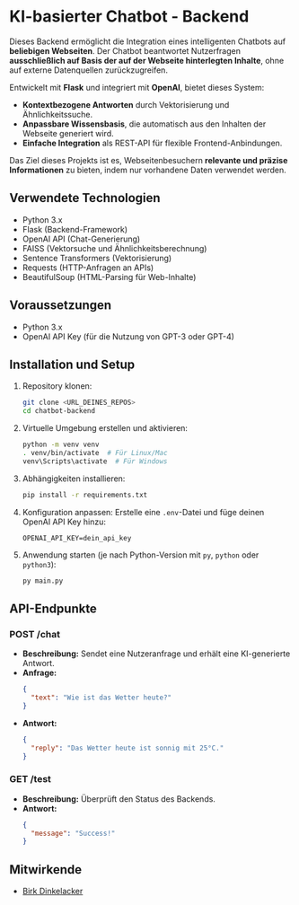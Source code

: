 # KI-basierter Chatbot - Backend

Dieses Backend ermöglicht die Integration eines intelligenten Chatbots auf **beliebigen Webseiten**.
Der Chatbot beantwortet Nutzerfragen **ausschließlich auf Basis der auf der Webseite hinterlegten Inhalte**, ohne auf externe Datenquellen zurückzugreifen.

Entwickelt mit **Flask** und integriert mit **OpenAI**, bietet dieses System:
- **Kontextbezogene Antworten** durch Vektorisierung und Ähnlichkeitssuche.
- **Anpassbare Wissensbasis**, die automatisch aus den Inhalten der Webseite generiert wird.
- **Einfache Integration** als REST-API für flexible Frontend-Anbindungen.

Das Ziel dieses Projekts ist es, Webseitenbesuchern **relevante und präzise Informationen** zu bieten, indem nur vorhandene Daten verwendet werden.


## Verwendete Technologien
- Python 3.x
- Flask (Backend-Framework)
- OpenAI API (Chat-Generierung)
- FAISS (Vektorsuche und Ähnlichkeitsberechnung)
- Sentence Transformers (Vektorisierung)
- Requests (HTTP-Anfragen an APIs)  
- BeautifulSoup (HTML-Parsing für Web-Inhalte)  


## Voraussetzungen
- Python 3.x
- OpenAI API Key (für die Nutzung von GPT-3 oder GPT-4)


## Installation und Setup

1. Repository klonen:
    ```bash
    git clone <URL_DEINES_REPOS>
    cd chatbot-backend
    ```

2. Virtuelle Umgebung erstellen und aktivieren:
    ```bash
    python -m venv venv
    . venv/bin/activate  # Für Linux/Mac
    venv\Scripts\activate  # Für Windows
    ```

3. Abhängigkeiten installieren:
    ```bash
    pip install -r requirements.txt
    ```

4. Konfiguration anpassen:
    Erstelle eine `.env`-Datei und füge deinen OpenAI API Key hinzu:
    ```env
    OPENAI_API_KEY=dein_api_key
    ```

5. Anwendung starten (je nach Python-Version mit `py`, `python` oder `python3`):
    ```bash
    py main.py
    ```
    


## API-Endpunkte

### POST /chat
- **Beschreibung:** Sendet eine Nutzeranfrage und erhält eine KI-generierte Antwort.
- **Anfrage:** 
    ```json
    {
      "text": "Wie ist das Wetter heute?"
    }
    ```
- **Antwort:**
    ```json
    {
      "reply": "Das Wetter heute ist sonnig mit 25°C."
    }
    ```

### GET /test
- **Beschreibung:** Überprüft den Status des Backends.
- **Antwort:**
    ```json
    {
      "message": "Success!"
    }
    ```


## Mitwirkende
- [Birk Dinkelacker](https://github.com/Birk15)

